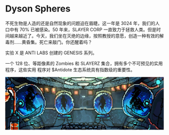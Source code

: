 # Dyson Spheres

不死生物是人造的还是自然现象的问题迫在眉睫。这一年是 3024 年，我们的人口中有 70% 已被感染。50 年来，SLAYER CORP 一直致力于拯救人类。但是时间越来越近了。今天，我们坐在灭绝的边缘，按照教授的意愿，创造一种有效的解毒剂……黄昏集。死亡来敲门。你还醒着吗？

实验 X 是 ANTI LABS 创建的 GENESIS 系列。

一个 128 位、等距像素的 Zombies 和 SLAYERZ 集合，拥有多个不可预见的实用程序，这些实用
程序对 $Antidote 生态系统具有指数级的重要性。

![1500x500](1500x500.jpg)
